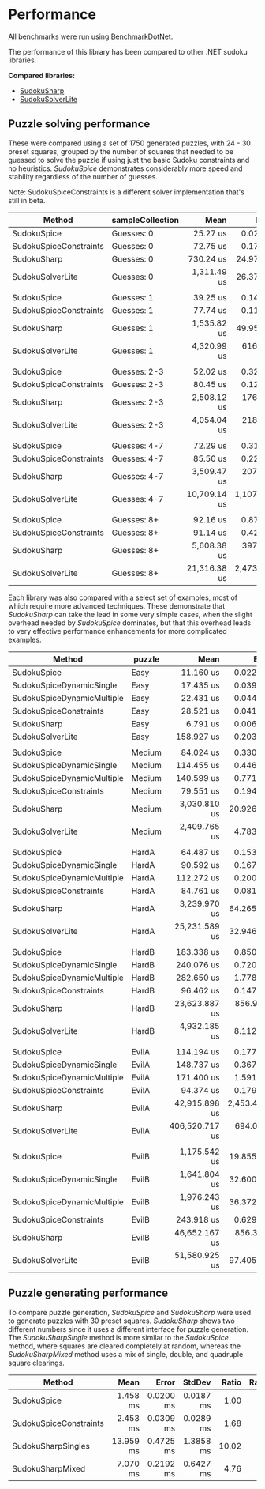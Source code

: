 # Performance

All benchmarks were run using [BenchmarkDotNet](https://benchmarkdotnet.org/articles/overview.html).

The performance of this library has been compared to other .NET sudoku libraries.

**Compared libraries:**

* [SudokuSharp](https://github.com/BenjaminChambers/SudokuSharp)
* [SudokuSolverLite](https://github.com/zhiliangxu/SudokuSolver)

## Puzzle solving performance

These were compared using a set of 1750 generated puzzles, with 24 - 30 preset squares, grouped
by the number of squares that needed to be guessed to solve the puzzle if using just the basic
Sudoku constraints and no heuristics. *SudokuSpice* demonstrates considerably more speed and
stability regardless of the number of guesses.

Note: SudokuSpiceConstraints is a different solver implementation that's still in beta.

|                 Method | sampleCollection |         Mean |        Error |       StdDev |  Ratio | RatioSD |
|----------------------- |----------------- |-------------:|-------------:|-------------:|-------:|--------:|
|            SudokuSpice |       Guesses: 0 |     25.27 us |     0.028 us |     0.025 us |   1.00 |    0.00 |
| SudokuSpiceConstraints |       Guesses: 0 |     72.75 us |     0.171 us |     0.160 us |   2.88 |    0.01 |
|            SudokuSharp |       Guesses: 0 |    730.24 us |    24.979 us |    73.652 us |  29.56 |    3.65 |
|       SudokuSolverLite |       Guesses: 0 |  1,311.49 us |    26.373 us |    69.937 us |  51.37 |    2.68 |
|                        |                  |              |              |              |        |         |
|            SudokuSpice |       Guesses: 1 |     39.25 us |     0.140 us |     0.131 us |   1.00 |    0.00 |
| SudokuSpiceConstraints |       Guesses: 1 |     77.74 us |     0.112 us |     0.105 us |   1.98 |    0.01 |
|            SudokuSharp |       Guesses: 1 |  1,535.82 us |    49.958 us |   144.936 us |  37.70 |    4.00 |
|       SudokuSolverLite |       Guesses: 1 |  4,320.99 us |   616.973 us | 1,819.158 us | 110.61 |   52.94 |
|                        |                  |              |              |              |        |         |
|            SudokuSpice |     Guesses: 2-3 |     52.02 us |     0.320 us |     0.299 us |   1.00 |    0.00 |
| SudokuSpiceConstraints |     Guesses: 2-3 |     80.45 us |     0.121 us |     0.107 us |   1.55 |    0.01 |
|            SudokuSharp |     Guesses: 2-3 |  2,508.12 us |   176.608 us |   515.175 us |  50.63 |   11.58 |
|       SudokuSolverLite |     Guesses: 2-3 |  4,054.04 us |   218.452 us |   637.235 us |  76.83 |   11.31 |
|                        |                  |              |              |              |        |         |
|            SudokuSpice |     Guesses: 4-7 |     72.29 us |     0.318 us |     0.282 us |   1.00 |    0.00 |
| SudokuSpiceConstraints |     Guesses: 4-7 |     85.50 us |     0.222 us |     0.207 us |   1.18 |    0.00 |
|            SudokuSharp |     Guesses: 4-7 |  3,509.47 us |   207.330 us |   598.194 us |  48.69 |    7.68 |
|       SudokuSolverLite |     Guesses: 4-7 | 10,709.14 us | 1,107.427 us | 3,247.891 us | 148.95 |   43.79 |
|                        |                  |              |              |              |        |         |
|            SudokuSpice |      Guesses: 8+ |     92.16 us |     0.874 us |     0.818 us |   1.00 |    0.00 |
| SudokuSpiceConstraints |      Guesses: 8+ |     91.14 us |     0.423 us |     0.395 us |   0.99 |    0.01 |
|            SudokuSharp |      Guesses: 8+ |  5,608.38 us |   397.728 us | 1,153.882 us |  61.56 |   12.10 |
|       SudokuSolverLite |      Guesses: 8+ | 21,316.38 us | 2,473.149 us | 7,095.928 us | 248.16 |   95.30 |

Each library was also compared with a select set of examples, most of which require more advanced
techniques. These demonstrate that *SudokuSharp* can take the lead in some very simple cases, when
the slight overhead needed by *SudokuSpice* dominates, but that this overhead leads to very
effective performance enhancements for more complicated examples.

|                     Method | puzzle |           Mean |         Error |        StdDev |    Ratio | RatioSD |
|--------------------------- |------- |---------------:|--------------:|--------------:|---------:|--------:|
|                SudokuSpice |   Easy |      11.160 us |     0.0227 us |     0.0202 us |     1.00 |    0.00 |
|   SudokuSpiceDynamicSingle |   Easy |      17.435 us |     0.0391 us |     0.0365 us |     1.56 |    0.00 |
| SudokuSpiceDynamicMultiple |   Easy |      22.431 us |     0.0449 us |     0.0398 us |     2.01 |    0.00 |
|     SudokuSpiceConstraints |   Easy |      28.521 us |     0.0418 us |     0.0370 us |     2.56 |    0.01 |
|                SudokuSharp |   Easy |       6.791 us |     0.0066 us |     0.0055 us |     0.61 |    0.00 |
|           SudokuSolverLite |   Easy |     158.927 us |     0.2036 us |     0.1700 us |    14.24 |    0.02 |
|                            |        |                |               |               |          |         |
|                SudokuSpice | Medium |      84.024 us |     0.3301 us |     0.3088 us |     1.00 |    0.00 |
|   SudokuSpiceDynamicSingle | Medium |     114.455 us |     0.4465 us |     0.4176 us |     1.36 |    0.01 |
| SudokuSpiceDynamicMultiple | Medium |     140.599 us |     0.7713 us |     0.7214 us |     1.67 |    0.01 |
|     SudokuSpiceConstraints | Medium |      79.551 us |     0.1945 us |     0.1819 us |     0.95 |    0.00 |
|                SudokuSharp | Medium |   3,030.810 us |    20.9265 us |    19.5746 us |    36.07 |    0.22 |
|           SudokuSolverLite | Medium |   2,409.765 us |     4.7837 us |     4.4747 us |    28.68 |    0.12 |
|                            |        |                |               |               |          |         |
|                SudokuSpice |  HardA |      64.487 us |     0.1538 us |     0.1363 us |     1.00 |    0.00 |
|   SudokuSpiceDynamicSingle |  HardA |      90.592 us |     0.1677 us |     0.1487 us |     1.40 |    0.00 |
| SudokuSpiceDynamicMultiple |  HardA |     112.272 us |     0.2002 us |     0.1775 us |     1.74 |    0.00 |
|     SudokuSpiceConstraints |  HardA |      84.761 us |     0.0814 us |     0.0762 us |     1.31 |    0.00 |
|                SudokuSharp |  HardA |   3,239.970 us |    64.2654 us |    78.9237 us |    50.26 |    1.19 |
|           SudokuSolverLite |  HardA |  25,231.589 us |    32.9460 us |    30.8177 us |   391.28 |    0.87 |
|                            |        |                |               |               |          |         |
|                SudokuSpice |  HardB |     183.338 us |     0.8504 us |     0.7539 us |     1.00 |    0.00 |
|   SudokuSpiceDynamicSingle |  HardB |     240.076 us |     0.7208 us |     0.6390 us |     1.31 |    0.01 |
| SudokuSpiceDynamicMultiple |  HardB |     282.650 us |     1.7789 us |     1.6640 us |     1.54 |    0.01 |
|     SudokuSpiceConstraints |  HardB |      96.462 us |     0.1471 us |     0.1304 us |     0.53 |    0.00 |
|                SudokuSharp |  HardB |  23,623.887 us |   856.9693 us | 2,526.7932 us |   132.83 |   12.22 |
|           SudokuSolverLite |  HardB |   4,932.185 us |     8.1122 us |     7.5881 us |    26.90 |    0.11 |
|                            |        |                |               |               |          |         |
|                SudokuSpice |  EvilA |     114.194 us |     0.1773 us |     0.1572 us |     1.00 |    0.00 |
|   SudokuSpiceDynamicSingle |  EvilA |     148.737 us |     0.3679 us |     0.3072 us |     1.30 |    0.00 |
| SudokuSpiceDynamicMultiple |  EvilA |     171.400 us |     1.5910 us |     1.4882 us |     1.50 |    0.01 |
|     SudokuSpiceConstraints |  EvilA |      94.374 us |     0.1791 us |     0.1675 us |     0.83 |    0.00 |
|                SudokuSharp |  EvilA |  42,915.898 us | 2,453.4413 us | 7,234.0270 us |   349.47 |   51.71 |
|           SudokuSolverLite |  EvilA | 406,520.717 us |   694.0898 us |   615.2926 us | 3,559.92 |    7.74 |
|                            |        |                |               |               |          |         |
|                SudokuSpice |  EvilB |   1,175.542 us |    19.8557 us |    18.5730 us |     1.00 |    0.00 |
|   SudokuSpiceDynamicSingle |  EvilB |   1,641.804 us |    32.6006 us |    33.4784 us |     1.40 |    0.03 |
| SudokuSpiceDynamicMultiple |  EvilB |   1,976.243 us |    36.3720 us |    40.4274 us |     1.68 |    0.04 |
|     SudokuSpiceConstraints |  EvilB |     243.918 us |     0.6293 us |     0.5886 us |     0.21 |    0.00 |
|                SudokuSharp |  EvilB |  46,652.167 us |   856.3394 us |   801.0204 us |    39.69 |    0.82 |
|           SudokuSolverLite |  EvilB |  51,580.925 us |    97.4053 us |    91.1130 us |    43.89 |    0.68 |

## Puzzle generating performance

To compare puzzle generation, *SudokuSpice* and *SudokuSharp* were used to generate puzzles with 30
preset squares. *SudokuSharp* shows two different numbers since it uses a different interface for
puzzle generation. The *SudokuSharpSingle* method is more similar to the *SudokuSpice* method,
where squares are cleared completely at random, whereas the *SudokuSharpMixed* method uses a mix of
single, double, and quadruple square clearings.

|                 Method |      Mean |     Error |    StdDev | Ratio | RatioSD |
|----------------------- |----------:|----------:|----------:|------:|--------:|
|            SudokuSpice |  1.458 ms | 0.0200 ms | 0.0187 ms |  1.00 |    0.00 |
| SudokuSpiceConstraints |  2.453 ms | 0.0309 ms | 0.0289 ms |  1.68 |    0.04 |
|     SudokuSharpSingles | 13.959 ms | 0.4725 ms | 1.3858 ms | 10.02 |    0.69 |
|       SudokuSharpMixed |  7.070 ms | 0.2192 ms | 0.6427 ms |  4.76 |    0.56 |

